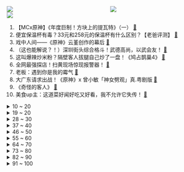 <div >
	<a style="float:left;width:55%;" href = "https://github.com/anuraghazra/github-readme-stats">
	 <img src = "https://github-readme-stats.vercel.app/api?username=iuuuuuaena&theme=buefy&show_icons=true"/>
	</a>
	<a  style="float:right;width:45%" href = "https://github.com/anuraghazra/github-readme-stats">
	 <img  src="https://github-readme-stats.vercel.app/api/top-langs/?username=anuraghazra&layout=compact"/>
	</a>
	</div>

[![](https://img.shields.io/badge/jxd-@jxdgogogo.xyz-yellowgreen.svg)](https://www.jxdgogogo.xyz)<br>
1. 【MCx原神】《年度巨制！方块上的提瓦特》（一） [:link:](//www.bilibili.com/video/BV1TS4y1f7av) <br>
2. 便宜保温杯有毒？33元和258元的保温杯有什么区别？【老爸评测】 [:link:](//www.bilibili.com/video/BV1xR4y1M7mu) <br>
3. 戏中人间——《原神》云堇创作的幕后 [:link:](//www.bilibili.com/video/BV1xL411c7wn) <br>
4. （这也能解说？！）深圳街头综合格斗！武德高尚，以武会友！ [:link:](//www.bilibili.com/video/BV1VS4y1f7iG) <br>
5. 这叫爆辣炒米粉？隔壁客人拔腿自己炒了一盘！《鸠占鹊巢4》 [:link:](//www.bilibili.com/video/BV1CS4y1j7Qi) <br>
6. 全网最强探店！扫黄现场惊现报警器！ [:link:](//www.bilibili.com/video/BV1w3411Y7Gi) <br>
7. 老板：遇到你是我的霉气 [:link:](//www.bilibili.com/video/BV1CL4y1b76Y) <br>
8. 大广东请求出战！《原神》x 曾小敏「神女劈观」真.粤剧版 [:link:](//www.bilibili.com/video/BV1RF411v7Hp) <br>
9. 《奇怪的客人》 [:link:](//www.bilibili.com/video/BV16u41127xC) <br>
10. 美食up主：这道菜好闻好吃又好看，我不允许它失传！ [:link:](//www.bilibili.com/video/BV1eY411h7kq) <br>
<details>
<summary>10 ~ 20</summary>

11. 筹备600天，我们拍了全网最还原「Saber」 Cosplay [:link:](//www.bilibili.com/video/BV1qL411c7CS) <br>
12. 假如员工都比老板有钱 [:link:](//www.bilibili.com/video/BV15m4y1D7R8) <br>
13. 【散人】国产民俗恐怖《纸嫁衣3》 终须还了鸳鸯债（完结共5P） [:link:](//www.bilibili.com/video/BV1AS4y1j7o9) <br>
14. 平常的视频都是笑着飙泪，这次的视频是感动到飙泪 [:link:](//www.bilibili.com/video/BV1UP4y1j7Ds) <br>
15. 一分钟变黑客，过年装X必备humble bundle！ [:link:](//www.bilibili.com/video/BV1NL411572B) <br>
16. 疲 [:link:](//www.bilibili.com/video/BV1ZF411v7Nz) <br>
17. 谁要去德国总理府摘旗？【硬核狠人23】 [:link:](//www.bilibili.com/video/BV1G44y1L7JB) <br>
18. 龙 虾 天 花 板 [:link:](//www.bilibili.com/video/BV1bT4y1m7M3) <br>
19. 刚！目光所至，皆为华夏！ [:link:](//www.bilibili.com/video/BV1Ea411B7bC) <br>
</details>
<details>
<summary>19 ~ 20</summary>

20. 史上最弱？史上最乐！2022年一月新番吐槽 [:link:](//www.bilibili.com/video/BV1kq4y1A7C4) <br>
21. 《明日方舟》SideStory「将进酒」活动先导PV [:link:](//www.bilibili.com/video/BV1SR4y1g7Br) <br>
22. 《还 钱》 [:link:](//www.bilibili.com/video/BV1Lb4y1H7u2) <br>
23. 就喜欢老爸和老弟从骨子里散发的自信 [:link:](//www.bilibili.com/video/BV1aa411B7sG) <br>
24. 留下来的花，有百般开法【Inmost】 [:link:](//www.bilibili.com/video/BV1sZ4y1f7TC) <br>
25. 维修了三次的mateX2，荣哥会翻车吗？ [:link:](//www.bilibili.com/video/BV19T4y117EY) <br>
26. 死亡黄昏生存 EP1 冰天雪地没活路 [:link:](//www.bilibili.com/video/BV1XS4y1j74r) <br>
27. 开播三天火遍全网，全体网友疯狂脑暴！详解国产剧《开端》第一期 [:link:](//www.bilibili.com/video/BV1y34y1B7q9) <br>
28. 全村人开饭了，吃一条50斤的巨大石斑鱼，场面非常壮观 [:link:](//www.bilibili.com/video/BV19S4y1j7iX) <br>
</details>
<details>
<summary>28 ~ 30</summary>

29. 就离谱......哪个鬼才教你这么剪的？ [:link:](//www.bilibili.com/video/BV17T4y117xS) <br>
30. 《崩坏3》动画短片「阿波卡利斯如是说」先行预告 [:link:](//www.bilibili.com/video/BV1uL4y1b7qo) <br>
31. 在广东烧烤的崩溃瞬间 [:link:](//www.bilibili.com/video/BV1iL411c7Ww) <br>
32. 我十分感动，然后笑出了声 [:link:](//www.bilibili.com/video/BV1u34y1i7tw) <br>
33. 干净又卫生！在游戏中做菜【木筏求生#7】 [:link:](//www.bilibili.com/video/BV1MS4y177Fq) <br>
34. 这是什么兼职啊啊啊啊啊啊 [:link:](//www.bilibili.com/video/BV1Cq4y1k7zt) <br>
35. 这球开了个寂寞，丁俊晖都学不来 [:link:](//www.bilibili.com/video/BV1Eu411277K) <br>
36. 你也想起舞吗？ [:link:](//www.bilibili.com/video/BV18b4y1J7en) <br>
37. 《未定事件簿》「飞雪落红尘」活动PV：山河千里雪，红尘一粟间 [:link:](//www.bilibili.com/video/BV1VY411h7BK) <br>
</details>
<details>
<summary>37 ~ 40</summary>

38. 【罗翔】冒充部落酋长算招摇撞骗吗？读评论#13 [:link:](//www.bilibili.com/video/BV15S4y1f73y) <br>
39. 以前的记忆 [:link:](//www.bilibili.com/video/BV1uS4y1f77B) <br>
40. 云堇任务显示旅行者竟然是渣男！【原神二次元梗03】 [:link:](//www.bilibili.com/video/BV1RT4y11729) <br>
41. 【医学博士】每天一杯奶茶会怎样？I 如何科学控糖？ [:link:](//www.bilibili.com/video/BV1S44y157pW) <br>
42. 个人单曲《Sweet Counter》完整版MV [:link:](//www.bilibili.com/video/BV17b4y1J7ed) <br>
43. 【艾叔】收藏大佬“不住豪宅”，因为他的藏品远比房子更顶！ [:link:](//www.bilibili.com/video/BV1P44y1L7f1) <br>
44. 【泠鸢翻唱】神女劈观- 差点废稿，应该还行！ [:link:](//www.bilibili.com/video/BV1mu41127PD) <br>
45. POV:身高2米16的人是怎么生活的？ 第一人称视角沉浸式体验 [:link:](//www.bilibili.com/video/BV12b4y1H7Dv) <br>
46. 难吃到给小文哥打电话！号称排名第一海鲜火锅，胖猩猩吃到自我怀疑【凭啥这么贵ep36-高兴一锅】 [:link:](//www.bilibili.com/video/BV1m3411a7ES) <br>
</details>
<details>
<summary>46 ~ 50</summary>

47. 纽约警察：新型测谎仪，撒谎会响噢（上膛 [:link:](//www.bilibili.com/video/BV1Dr4y1v74f) <br>
48. 【法国街头｜古筝 孤勇者】谁说站在光里的才算英雄 [:link:](//www.bilibili.com/video/BV1iZ4y1f7g6) <br>
49. 当我用女声在鬼屋扮演特级教师 [:link:](//www.bilibili.com/video/BV1JT4y117zk) <br>
50. 【原神】国家队请求出战！一级唢呐演奏员吹《神女劈观》，神复刻超还原！ [:link:](//www.bilibili.com/video/BV1Pq4y117Ms) <br>
51. 申鹤：别唱了旅行者羞死人了啊啊啊！！！ [:link:](//www.bilibili.com/video/BV1Dm4y1U7G8) <br>
52. 林冲上线！花和尚倒拔垂杨柳！《水浒传》P4（林冲登场） [:link:](//www.bilibili.com/video/BV1Vb4y1J7Z6) <br>
53. 就离谱……哪个鬼才教你这么剪的？ [:link:](//www.bilibili.com/video/BV1tZ4y1S7xH) <br>
54. 想拥有这样一张嘴 [:link:](//www.bilibili.com/video/BV1bL4y147GG) <br>
55. “有的人天生就是主角” [:link:](//www.bilibili.com/video/BV1ML411c7Mz) <br>
</details>
<details>
<summary>55 ~ 60</summary>

56. 【开端|海底】当他递出卫生巾时我直接泪崩/世间苦痛万般，唯有人心温暖如火 [:link:](//www.bilibili.com/video/BV1fS4y1Z74K) <br>
57. 他们究竟是在竞技还是在斗法？！韩 服 王 者 就 这？#97 [:link:](//www.bilibili.com/video/BV14R4y1M7t7) <br>
58. 不给韩国人任何的机会！武大靖干干净净霸气夺冠，裁判再不公平也没辙了！ [:link:](//www.bilibili.com/video/BV1644y1j7ZJ) <br>
59. “每天一遍，送去药检！！！” [:link:](//www.bilibili.com/video/BV14Z4y1f7UA) <br>
60. 关 于 修 建 天 庭 凌 霄 宝 殿 二 期 工 程 这 件 事 [:link:](//www.bilibili.com/video/BV1fb4y1n79B) <br>
61. 邻家女孩的自由式，这种风格我爱了 [:link:](//www.bilibili.com/video/BV1iS4y1f7t9) <br>
62. 【时代少年团】广告拍摄花絮 [:link:](//www.bilibili.com/video/BV1kL411c7kH) <br>
63. 《雪中悍刀行》大结局！差评是这届观众不行？ [:link:](//www.bilibili.com/video/BV1A44y1L7LK) <br>
64. “抬手臣妾，落手哀家” [:link:](//www.bilibili.com/video/BV1ir4y1Y7GR) <br>
</details>
<details>
<summary>64 ~ 70</summary>

65. 别墅长得比树快！济南数千栋别墅野蛮霸占保护区 [:link:](//www.bilibili.com/video/BV1pm4y1U7u9) <br>
66. 不想接电话！ [:link:](//www.bilibili.com/video/BV1KL4y1b7eJ) <br>
67. 【原神】神女劈观上新闻，有大伟哥和杨扬采访 [:link:](//www.bilibili.com/video/BV15b4y1J7ce) <br>
68. 督哥来了！立案查处山姆会员店 [:link:](//www.bilibili.com/video/BV1eR4y1g7GC) <br>
69. 为什么不能是abcdefghI Love U [:link:](//www.bilibili.com/video/BV1sR4y1M7nk) <br>
70. 【全球首通】观赏谱巨雪花灾难终于一遍过了 [:link:](//www.bilibili.com/video/BV1Ya411q7P3) <br>
71. 【羊巴鲁】黑 客 帝 国 [:link:](//www.bilibili.com/video/BV1pY411h72U) <br>
72. 《纸嫁衣3鸳鸯债》主题曲《鸳鸯债》 [:link:](//www.bilibili.com/video/BV1VP4y177aB) <br>
73. 未来的父母吵架 [:link:](//www.bilibili.com/video/BV1Tq4y117rA) <br>
</details>
<details>
<summary>73 ~ 80</summary>

74. 2021年我做的车 2022年像实用性出发 [:link:](//www.bilibili.com/video/BV1yY41187jW) <br>
75. 翻出25年前的录像带，我以前居然长这样？ [:link:](//www.bilibili.com/video/BV1xa411B7Qo) <br>
76. 《宝  可  喵 的神奇料理》 [:link:](//www.bilibili.com/video/BV1Q44y157vT) <br>
77. 正式预告！—2022原神新春会 [:link:](//www.bilibili.com/video/BV1Bq4y1A789) <br>
78. 今天下班路上有点热，吃个印度小冰棍。 [:link:](//www.bilibili.com/video/BV1wZ4y1D7J6) <br>
79. 【完结合集】一口气看完170年的乱世南北朝 [:link:](//www.bilibili.com/video/BV1w3411v7jd) <br>
80. 我的妈妈是个老甲方 [:link:](//www.bilibili.com/video/BV1Gr4y1i7jp) <br>
81. 我骗女友熬夜陪我拼了两天积木玩具… [:link:](//www.bilibili.com/video/BV1HZ4y1f7VR) <br>
82. 婚前必谈15问，谈不拢别结婚，三观一致的落地【麻辣情医吴迪】 [:link:](//www.bilibili.com/video/BV1LY411h7aK) <br>
</details>
<details>
<summary>82 ~ 90</summary>

83. 内心孤独的人才会喜欢这种氛围吧 [:link:](//www.bilibili.com/video/BV1Uu411U7cT) <br>
84. 我不允许有人没看过这辆车的视频 [:link:](//www.bilibili.com/video/BV1oP4y1j7DC) <br>
85. 柯南中一共死了多少人？【史上最详细数据统计 1994年-2021年】 [:link:](//www.bilibili.com/video/BV1rq4y1k7SH) <br>
86. 云棋舞蹈驼背1分钟跟练 [:link:](//www.bilibili.com/video/BV1zY411h7Fg) <br>
87. 轻松举起四百斤城门，六十多岁还驾车周游列国，孔子真的很弱吗？ [:link:](//www.bilibili.com/video/BV1wa411B75G) <br>
88. 曝 光 up 主 潜 规 则 ！！！ [:link:](//www.bilibili.com/video/BV1zP4y1j7QW) <br>
89. 贝爷：发现一个新物种，我感觉她能吃了我 [:link:](//www.bilibili.com/video/BV1gZ4y1S72F) <br>
90. 探访NBA库里的烤肉店！¥1200元美式慢烤牛肉，值得吗？ [:link:](//www.bilibili.com/video/BV1Qm4y1U7Pc) <br>
91. 【原神】八重酱：啊对对对 [:link:](//www.bilibili.com/video/BV1VR4y1g7KQ) <br>
</details>
<details>
<summary>91 ~ 100</summary>

92. 酒吧打烊后，客人们都会丢失掉什么样的随身物品？ [:link:](//www.bilibili.com/video/BV1Gu411m7Da) <br>
93. 十五秒高能预警！孤勇者吉他指弹改编。 [:link:](//www.bilibili.com/video/BV1cL411c7Po) <br>
94. 我想盗月社一定很后悔让我去他们家吧…… [:link:](//www.bilibili.com/video/BV1X3411a7qd) <br>
95. 领导教你如何花公司的钱 [:link:](//www.bilibili.com/video/BV11S4y1j7GV) <br>
96. 老师短短几句话却让人热泪盈眶！ [:link:](//www.bilibili.com/video/BV1wm4y1Q7q2) <br>
97. 在现实中还原游戏王特效！ [:link:](//www.bilibili.com/video/BV1zT4y117Ub) <br>
98. 和室友一起住在村里是什么体验？？ [:link:](//www.bilibili.com/video/BV1EL4y1475H) <br>
99. 嘉然百万粉纪念 室内乐团音乐会 [:link:](//www.bilibili.com/video/BV1ET4y117ji) <br>
100. 自学粤语跟广东人说话，会发生什么？ [:link:](//www.bilibili.com/video/BV1oS4y1j7Nq) <br>
</details>
